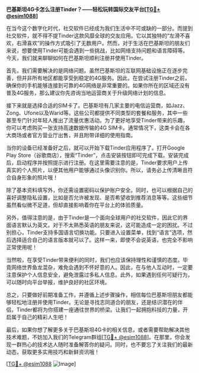 **巴基斯坦4G卡怎么注册Tinder？——轻松玩转国际交友平台[[TG💪+ @esim1088](https://t.me/s/esim1088)]**

在当今这个数字化时代，社交软件已经成为我们生活中不可或缺的一部分。而提到社交软件，就不得不提Tinder这款风靡全球的交友应用。它以其独特的“左滑不喜欢，右滑喜欢”的操作方式吸引了无数用户。然而，对于生活在巴基斯坦的朋友们来说，想要使用Tinder可能会遇到一些挑战，比如网络支持问题和语言障碍等。今天，我们就来聊聊如何在巴基斯坦顺利注册并使用Tinder。

首先，我们需要解决的是网络问题。虽然巴基斯坦的互联网基础设施正在逐步完善，但并非所有地区都能享受到稳定的4G服务。因此，在尝试注册Tinder之前，确保你的手机能够连接到可靠的4G网络是非常重要的。如果你所在的区域还没有普及4G服务，那么建议你先咨询当地运营商关于升级网络计划的信息。

接下来就是选择合适的SIM卡了。巴基斯坦有几家主要的电信运营商，如Jazz、Zong、Ufone以及Warid等。这些公司都提供不同类型的套餐和服务，其中一些甚至专门针对年轻人推出了流量优惠活动。为了更好地享受Tinder带来的乐趣，你可以考虑购买一张支持高速数据传输的4G SIM卡。通常情况下，这类卡会在各大商场或者官方营业厅出售，并且附带详细的使用指南。

当你的设备已经准备好之后，就可以开始下载Tinder应用程序了。打开Google Play Store（谷歌商店），搜索“Tinder”，点击安装按钮即可完成下载。安装完成后，启动程序并按照提示进行注册。在这里需要注意的是，Tinder要求用户上传真实的个人照片，以便其他用户能够通过头像识别你。所以，请务必上传清晰且符合自身形象的照片哦！

除了基本资料填写外，你还需设置密码以保护账户安全。同时，也可以根据自己的喜好调整隐私设置，比如是否允许被发现、是否希望收到推荐消息等等。这些细节虽然看似微不足道，但却直接影响着你在平台上的体验质量。

另外，值得注意的是，由于Tinder是一个面向全球用户的社交软件，因此它的界面语言默认为英文。对于不太熟悉英语的朋友来说，这可能造成一定的困扰。不过别担心，Tinder支持多国语言切换功能。只要进入设置菜单，找到“语言”选项，然后选择适合自己的语言版本就可以了。这样一来，即使不会说英语，也完全不影响正常使用呢！

当然啦，在享受Tinder带来便利的同时，我们也应该保持理性和谨慎的态度。毕竟网络世界鱼龙混杂，难免会遇到不怀好意的人。因此，在与他人互动时，一定要注意保护个人信息安全，避免泄露过多私人信息。此外，如果遇到任何可疑行为，可以随时向平台举报，维护良好的社区环境。

总之，只要做好前期准备工作，并遵循上述步骤操作，相信每位巴基斯坦朋友都能够轻松地注册并使用Tinder。无论是寻找志同道合的朋友，还是结识潜在的伴侣，Tinder都将为你搭建一座通往世界的桥梁。让我们一起拥抱科技的力量，开启属于自己的精彩人生吧！

最后，如果你想了解更多关于巴基斯坦4G卡的相关信息，或者需要帮助解决其他技术难题，不妨加入我们的Telegram群组[[TG💪+ @esim1088](https://t.me/s/esim1088)]。在那里，你会发现一群热心的技术达人随时准备解答你的疑问。同时，也不要忘了关注我们的最新动态，获取更多实用技巧和新鲜资讯哦！

[[TG💪+ @esim1088](https://t.me/s/esim1088) ![Image](https://i.postimg.cc/4NQfJmqS/Snipaste-2025-05-13-00-14-12.png)]